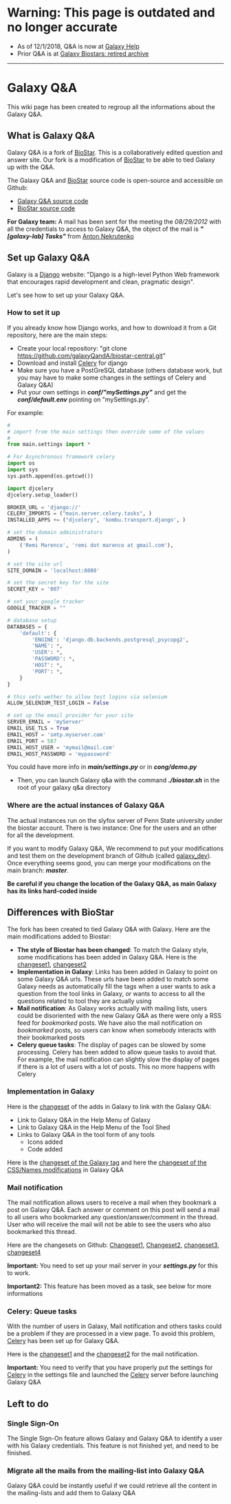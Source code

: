 # Warning: This page is outdated and no longer accurate

* As of 12/1/2018, Q&A is now at [Galaxy Help](https://help.galaxyproject.org/)
* Prior Q&A is at [Galaxy Biostars: retired archive](https://biostar.usegalaxy.org/)

----

# Galaxy Q&A

This wiki page has been created to regroup all the informations about the Galaxy Q&A.

## What is Galaxy Q&A

Galaxy Q&A is a fork of [BioStar](http://www.biostars.org/). This is a collaboratively edited question and answer site.
Our fork is a modification of [BioStar](http://www.biostars.org/) to be able to tied Galaxy up with the Q&A.

The Galaxy Q&A and [BioStar](http://www.biostars.org/) source code is open-source and accessible on Github:
* [Galaxy Q&A source code](https://github.com/galaxyQandA)
* [BioStar source code](https://github.com/ialbert/biostar-central)

**For Galaxy team:** A mail has been sent for the meeting the *08/29/2012* with all the credentials to access to Galaxy Q&A, the object of the mail is ***"[galaxy-lab] Tasks"*** from [Anton Nekrutenko](/people/anton/)

## Set up Galaxy Q&A

Galaxy is a [Django](https://www.djangoproject.com/) website: "Django is a high-level Python Web framework that encourages rapid development and clean, pragmatic design".

Let's see how to set up your Galaxy Q&A.

### How to set it up

If you already know how Django works, and how to download it from a Git repository, here are the main steps:

* Create your local repository: "git clone https://github.com/galaxyQandA/biostar-central.git"
* Download and install [Celery](http://celeryproject.org/) for django
* Make sure you have a PostGreSQL database (others database work, but you may have to make some changes in the settings of Celery and Galaxy Q&A)
* Put your own settings in ***conf/"mySettings.py"*** and get the ***conf/default.env*** pointing on "mySettings.py".

For example:
```python
#
# import from the main settings then override some of the values
#
from main.settings import *

# For Asynchronous framework celery
import os
import sys
sys.path.append(os.getcwd())

import djcelery
djcelery.setup_loader()

BROKER_URL = 'django://'
CELERY_IMPORTS = ("main.server.celery.tasks", )
INSTALLED_APPS += ("djcelery", 'kombu.transport.django', )

# set the domain administrators
ADMINS = (
    ('Remi Marenco', 'remi dot marenco at gmail.com'),
)

# set the site url
SITE_DOMAIN = 'localhost:8080'

# set the secret key for the site
SECRET_KEY = '007'

# set your google tracker
GOOGLE_TRACKER = ""

# database setup
DATABASES = {
    'default': {
        'ENGINE': 'django.db.backends.postgresql_psycopg2',
        'NAME': *,
        'USER': *,
        'PASSWORD': *,
        'HOST': *,
        'PORT': *,
    }
}

# this sets wether to allow test logins via selenium
ALLOW_SELENIUM_TEST_LOGIN = False

# set up the email provider for your site
SERVER_EMAIL = 'myServer'
EMAIL_USE_TLS = True
EMAIL_HOST = 'smtp.myserver.com'
EMAIL_PORT = 587
EMAIL_HOST_USER = 'mymail@mail.com'
EMAIL_HOST_PASSWORD = 'mypassword'
```


You could have more info in ***main/settings.py*** or in ***cong/demo.py***

* Then, you can launch Galaxy q&a with the command ***./biostar.sh*** in the root of your galaxy q&a directory

### Where are the actual instances of Galaxy Q&A

The actual instances run on the slyfox server of Penn State university under the biostar account.
There is two instance: One for the users and an other for all the development.

If you want to modify Galaxy Q&A, We recommend to put your modifications and test them on the development branch of Github (called [galaxy_dev](https://github.com/galaxyQandA/biostar-central/tree/galaxy_dev)). Once everything seems good, you can merge your modifications on the main branch: ***master***.

**Be careful if you change the location of the Galaxy Q&A, as main Galaxy has its links hard-coded inside**

## Differences with BioStar

The fork has been created to tied Galaxy Q&A with Galaxy. Here are the main modifications added to Biostar:
* **The style of Biostar has been changed**: To match the Galaxy style, some modifications has been added in Galaxy Q&A. Here is the [changeset1](https://github.com/galaxyQandA/biostar-central/commit/4ae2ce800d755f97848bb92215422f7b2d65de30), [changeset2](https://github.com/galaxyQandA/biostar-central/commit/fa7d13f94d965d24806f8d27627349d733e72e4e)
* **Implementation in Galaxy**: Links has been added in Galaxy to point on some Galaxy Q&A urls. These urls have been added to match some Galaxy needs as automatically fill the tags when a user wants to ask a question from the tool links in Galaxy, or wants to access to all the questions related to tool they are actually using
* **Mail notification**: As Galaxy works actually with mailing lists, users could be disoriented with the new Galaxy Q&A as there were only a RSS feed for *bookmarked* posts. We have also the mail notification on *bookmarked* posts, so users can know when somebody interacts with their bookmarked posts
* **Celery queue tasks**: The display of pages can be slowed by some processing. Celery has been added to allow queue tasks to avoid that. For example, the mail notification can slightly slow the display of pages if there is a lot of users with a lot of posts. This no more happens with Celery

### Implementation in Galaxy

Here is the [changeset](https://bitbucket.org/galaxy/galaxy-central/changeset/110a69b0d387228ec7bed84814192b9c99082d7c) of the adds in Galaxy to link with the Galaxy Q&A: 
* Link to Galaxy Q&A in the Help Menu of Galaxy
* Link to Galaxy Q&A in the Help Menu of the Tool Shed
* Links to Galaxy Q&A in the tool form of any tools
  * Icons added
  * Code added

Here is the [changeset of the Galaxy tag](https://github.com/galaxyQandA/biostar-central/commit/3bbdad4ceaf837fcbb8267c2b0de0176f20823d4) and here the [changeset of the CSS/Names modifications](https://github.com/galaxyQandA/biostar-central/commit/4ae2ce800d755f97848bb92215422f7b2d65de30) in Galaxy Q&A

### Mail notification

The mail notification allows users to receive a mail when they bookmark a post on Galaxy Q&A. Each answer or comment on this post will send a mail to all users who bookmarked any question/answer/comment in the thread.
User who will receive the mail will not be able to see the users who also bookmarked this thread.

Here are the changesets on Github: [Changeset1](https://github.com/galaxyQandA/biostar-central/commit/329a142d2d8e81de73adca384619875a4a9803f0), [Changeset2](https://github.com/galaxyQandA/biostar-central/commit/33dce5a6f9dfb320c0d6657fb2535faa9b6e5bd6), [changeset3](https://github.com/galaxyQandA/biostar-central/commit/3cce36a9ada8a4cc59a138ade392e6e2491ac556), [changeset4](https://github.com/galaxyQandA/biostar-central/commit/12fb2d0da4e06dc2f8e5b1d5aaf9953d64a9088d)

**Important:** You need to set up your mail server in your ***settings.py*** for this to work.

**Important2:** This feature has been moved as a task, see below for more informations

### Celery: Queue tasks

With the number of users in Galaxy, Mail notification and others tasks could be a problem if they are processed in a view page. To avoid this problem, [Celery](http://celeryproject.org/) has been set up for Galaxy Q&A.

Here is the [changeset1](https://github.com/galaxyQandA/biostar-central/commit/2a3d30e14cf46f176cc4335298d1f2e10d0693cc) and the [changeset2](https://github.com/galaxyQandA/biostar-central/commit/9f91c86d64d0ca77d0815cd1541723ff55e05939) for the mail notification.

**Important:** You need to verify that you have properly put the settings for [Celery](http://celeryproject.org/) in the settings file and launched the [Celery](http://celeryproject.org/) server before launching Galaxy Q&A

## Left to do

### Single Sign-On

The Single Sign-On feature allows Galaxy and Galaxy Q&A to identify a user with his Galaxy credentials. This feature is not finished yet, and need to be finished.

### Migrate all the mails from the mailing-list into Galaxy Q&A

Galaxy Q&A could be instantly useful if we could retrieve all the content in the mailing-lists and add them to Galaxy Q&A
